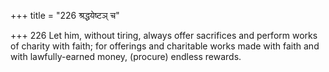 +++
title = "226 श्रद्धयेष्टञ् च"

+++
226	Let him, without tiring, always offer sacrifices and perform works of charity with faith; for offerings and charitable works made with faith and with lawfully-earned money, (procure) endless rewards.